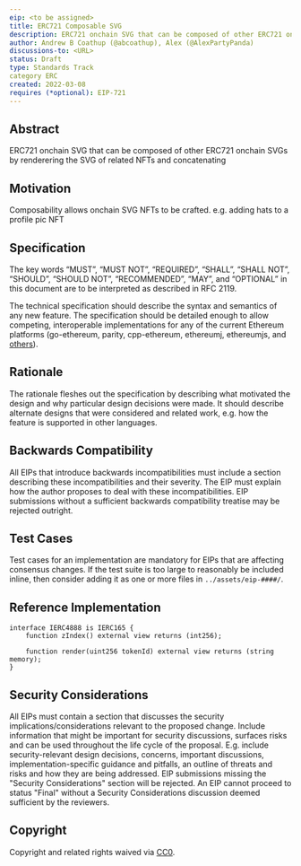 ```yaml
---
eip: <to be assigned>
title: ERC721 Composable SVG
description: ERC721 onchain SVG that can be composed of other ERC721 onchain SVGs
author: Andrew B Coathup (@abcoathup), Alex (@AlexPartyPanda)
discussions-to: <URL>
status: Draft
type: Standards Track
category ERC
created: 2022-03-08
requires (*optional): EIP-721
---
```


## Abstract
ERC721 onchain SVG that can be composed of other ERC721 onchain SVGs by renderering the SVG of related NFTs and concatenating

## Motivation
Composability allows onchain SVG NFTs to be crafted. e.g. adding hats to a profile pic NFT

## Specification
The key words “MUST”, “MUST NOT”, “REQUIRED”, “SHALL”, “SHALL NOT”, “SHOULD”, “SHOULD NOT”, “RECOMMENDED”, “MAY”, and “OPTIONAL” in this document are to be interpreted as described in RFC 2119.

The technical specification should describe the syntax and semantics of any new feature. The specification should be detailed enough to allow competing, interoperable implementations for any of the current Ethereum platforms (go-ethereum, parity, cpp-ethereum, ethereumj, ethereumjs, and [others](https://github.com/ethereum/wiki/wiki/Clients)).

## Rationale
The rationale fleshes out the specification by describing what motivated the design and why particular design decisions were made. It should describe alternate designs that were considered and related work, e.g. how the feature is supported in other languages.

## Backwards Compatibility
All EIPs that introduce backwards incompatibilities must include a section describing these incompatibilities and their severity. The EIP must explain how the author proposes to deal with these incompatibilities. EIP submissions without a sufficient backwards compatibility treatise may be rejected outright.

## Test Cases
Test cases for an implementation are mandatory for EIPs that are affecting consensus changes.  If the test suite is too large to reasonably be included inline, then consider adding it as one or more files in `../assets/eip-####/`.

## Reference Implementation
```solidity
interface IERC4888 is IERC165 {
    function zIndex() external view returns (int256);

    function render(uint256 tokenId) external view returns (string memory);
}
```

## Security Considerations
All EIPs must contain a section that discusses the security implications/considerations relevant to the proposed change. Include information that might be important for security discussions, surfaces risks and can be used throughout the life cycle of the proposal. E.g. include security-relevant design decisions, concerns, important discussions, implementation-specific guidance and pitfalls, an outline of threats and risks and how they are being addressed. EIP submissions missing the "Security Considerations" section will be rejected. An EIP cannot proceed to status "Final" without a Security Considerations discussion deemed sufficient by the reviewers.

## Copyright
Copyright and related rights waived via [CC0](https://creativecommons.org/publicdomain/zero/1.0/).

